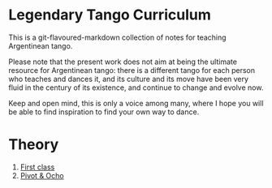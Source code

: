 Legendary Tango Curriculum
==========================

This is a git-flavoured-markdown collection of notes for teaching
Argentinean tango.

Please note that the present work does not aim at being the ultimate
resource for Argentinean tango: there is a different tango for each
person who teaches and dances it, and its culture and its move have
been very fluid in the century of its existence, and continue to
change and evolve now.

Keep and open mind, this is only a voice among many, where I hope
you will be able to find inspiration to find your own way to dance.


Theory
======
1. [First class](theory/intro.md)
2. [Pivot & Ocho](theory/ocho.md)

